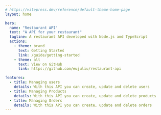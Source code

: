 ```yaml
---
# https://vitepress.dev/reference/default-theme-home-page
layout: home

hero:
  name: "Restaurant API"
  text: "A API for your restaurant"
  tagline: A restaurant API developed with Node.js and TypeScript
  actions:
    - theme: brand
      text: Getting Started
      link: /guide/getting-started
    - theme: alt
      text: View on GitHub
      link: https://github.com/eujuliu/restaurant-api

features:
  - title: Managing users
    details: With this API you can create, update and delete users
  - title: Managing Products
    details: With this API you can create, update and delete products
  - title: Managing Orders
    details: With this API you can create, update and delete orders
---
```


